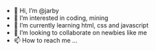 - 👋 Hi, I’m @jarby
- 👀 I’m interested in coding, mining
- 🌱 I’m currently learning html, css and javascript
- 💞️ I’m looking to collaborate on newbies like me
- 📫 How to reach me ...

<!---
ybraj1001/ybraj1001 is a ✨ special ✨ repository because its `README.md` (this file) appears on your GitHub profile.
You can click the Preview link to take a look at your changes.
--->

